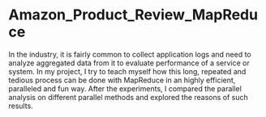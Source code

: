 # Amazon_Product_Review_MapReduce

In the industry, it is fairly common to collect application logs and need to analyze aggregated data from it to evaluate performance of a service or system. In my project, I try to teach myself how this long, repeated and tedious process can be done with MapReduce in an highly efficient, paralleled and fun way. After the experiments, I compared the parallel analysis on different parallel methods and explored the reasons of such results.
